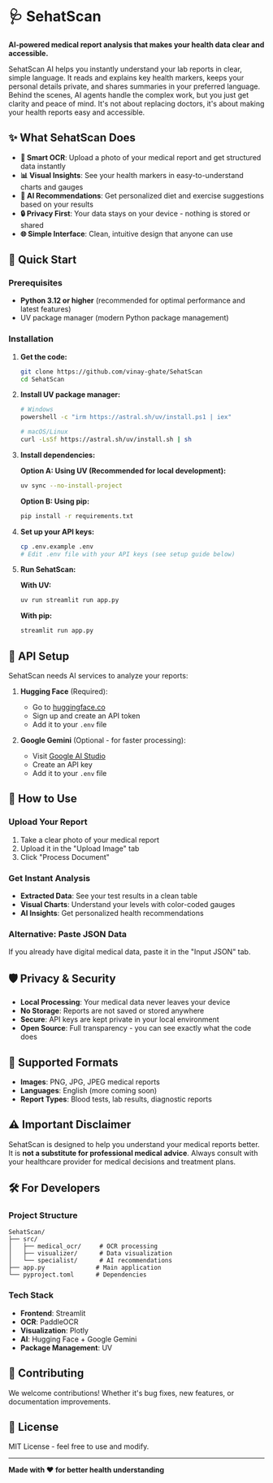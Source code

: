 # 🩺 SehatScan

**AI-powered medical report analysis that makes your health data clear and accessible.**

SehatScan AI helps you instantly understand your lab reports in clear, simple language. It reads and explains key health markers, keeps your personal details private, and shares summaries in your preferred language. Behind the scenes, AI agents handle the complex work, but you just get clarity and peace of mind. It's not about replacing doctors, it's about making your health reports easy and accessible.

## ✨ What SehatScan Does

- **📄 Smart OCR**: Upload a photo of your medical report and get structured data instantly
- **📊 Visual Insights**: See your health markers in easy-to-understand charts and gauges
- **🤖 AI Recommendations**: Get personalized diet and exercise suggestions based on your results
- **🔒 Privacy First**: Your data stays on your device - nothing is stored or shared
- **🌐 Simple Interface**: Clean, intuitive design that anyone can use

## 🚀 Quick Start

### Prerequisites

- **Python 3.12 or higher** (recommended for optimal performance and latest features)
- UV package manager (modern Python package management)

### Installation

1. **Get the code:**
   ```bash
   git clone https://github.com/vinay-ghate/SehatScan
   cd SehatScan
   ```

2. **Install UV package manager:**
   ```bash
   # Windows
   powershell -c "irm https://astral.sh/uv/install.ps1 | iex"
   
   # macOS/Linux
   curl -LsSf https://astral.sh/uv/install.sh | sh
   ```

3. **Install dependencies:**
   
   **Option A: Using UV (Recommended for local development):**
   ```bash
   uv sync --no-install-project
   ```
   
   **Option B: Using pip:**
   ```bash
   pip install -r requirements.txt
   ```

4. **Set up your API keys:**
   ```bash
   cp .env.example .env
   # Edit .env file with your API keys (see setup guide below)
   ```

5. **Run SehatScan:**
   
   **With UV:**
   ```bash
   uv run streamlit run app.py
   ```
   
   **With pip:**
   ```bash
   streamlit run app.py
   ```

## 🔑 API Setup

SehatScan needs AI services to analyze your reports:

1. **Hugging Face** (Required):
   - Go to [huggingface.co](https://huggingface.co)
   - Sign up and create an API token
   - Add it to your `.env` file

2. **Google Gemini** (Optional - for faster processing):
   - Visit [Google AI Studio](https://makersuite.google.com/app/apikey)
   - Create an API key
   - Add it to your `.env` file

## 🎯 How to Use

### Upload Your Report
1. Take a clear photo of your medical report
2. Upload it in the "Upload Image" tab
3. Click "Process Document"

### Get Instant Analysis
- **Extracted Data**: See your test results in a clean table
- **Visual Charts**: Understand your levels with color-coded gauges
- **AI Insights**: Get personalized health recommendations

### Alternative: Paste JSON Data
If you already have digital medical data, paste it in the "Input JSON" tab.

## 🛡️ Privacy & Security

- **Local Processing**: Your medical data never leaves your device
- **No Storage**: Reports are not saved or stored anywhere
- **Secure**: API keys are kept private in your local environment
- **Open Source**: Full transparency - you can see exactly what the code does

## 📱 Supported Formats

- **Images**: PNG, JPG, JPEG medical reports
- **Languages**: English (more coming soon)
- **Report Types**: Blood tests, lab results, diagnostic reports

## ⚠️ Important Disclaimer

SehatScan is designed to help you understand your medical reports better. It is **not a substitute for professional medical advice**. Always consult with your healthcare provider for medical decisions and treatment plans.

## 🛠️ For Developers

### Project Structure
```
SehatScan/
├── src/
│   ├── medical_ocr/     # OCR processing
│   ├── visualizer/      # Data visualization
│   └── specialist/      # AI recommendations
├── app.py              # Main application
└── pyproject.toml      # Dependencies
```

### Tech Stack
- **Frontend**: Streamlit
- **OCR**: PaddleOCR
- **Visualization**: Plotly
- **AI**: Hugging Face + Google Gemini
- **Package Management**: UV

## 🤝 Contributing

We welcome contributions! Whether it's bug fixes, new features, or documentation improvements.

## 📄 License

MIT License - feel free to use and modify.

---

**Made with ❤️ for better health understanding**

